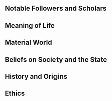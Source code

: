 ## Notable Followers and Scholars

## Meaning of Life

## Material World

## Beliefs on Society and the State

## History and Origins

## Ethics

